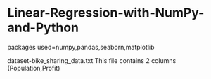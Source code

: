 # Linear-Regression-with-NumPy-and-Python

packages used=numpy,pandas,seaborn,matplotlib

dataset-bike_sharing_data.txt
This file contains 2 columns (Population,Profit)
